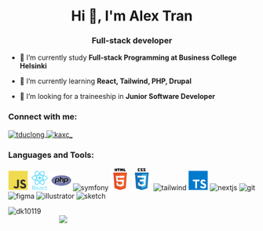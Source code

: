<h1 align="center">Hi 👋, I'm Alex Tran</h1>
<h3 align="center">Full-stack developer</h3>

- 🔭 I’m currently study **Full-stack Programming at Business College Helsinki**

- 🌱 I’m currently learning **React, Tailwind, PHP, Drupal**

- 🤝 I’m looking for a traineeship in **Junior Software Developer**

<h3 align="left">Connect with me:</h3>
<p align="left">
    <a href="https://linkedin.com/in/tduclong" target="blank">
        <img align="center" src="https://raw.githubusercontent.com/rahuldkjain/github-profile-readme-generator/master/src/images/icons/Social/linked-in-alt.svg" alt="tduclong" height="30" width="40" />
    </a>
    <a href="https://discord.gg/kaxc_" target="blank">
        <img align="center" src="https://raw.githubusercontent.com/rahuldkjain/github-profile-readme-generator/master/src/images/icons/Social/discord.svg" alt="kaxc_" height="40" width="50" />
    </a>
</p>

<h3 align="left">Languages and Tools:</h3>
<p align="left">
    <img src="https://raw.githubusercontent.com/devicons/devicon/master/icons/javascript/javascript-original.svg" alt="javascript" width="40" height="40"/>
    <img src="https://raw.githubusercontent.com/devicons/devicon/master/icons/react/react-original-wordmark.svg" alt="react" width="40" height="40"/>
    <img src="https://raw.githubusercontent.com/devicons/devicon/master/icons/php/php-original.svg" alt="php" width="40" height="40"/>
    <img src="https://symfony.com/logos/symfony_black_03.svg" alt="symfony" width="40" height="40"/>
    <img src="https://raw.githubusercontent.com/devicons/devicon/master/icons/html5/html5-original-wordmark.svg" alt="html5" width="40" height="45"/>
    <img src="https://raw.githubusercontent.com/devicons/devicon/master/icons/css3/css3-original-wordmark.svg" alt="css3" width="40" height="45"/>
    <img src="https://www.vectorlogo.zone/logos/tailwindcss/tailwindcss-icon.svg" alt="tailwind" width="40" height="40"/>
    <img src="https://raw.githubusercontent.com/devicons/devicon/master/icons/typescript/typescript-original.svg" alt="typescript" width="40" height="40"/>
    <img src="https://testrigor.com/wp-content/uploads/2023/04/nextjs-logo-square.png" alt="nextjs" width="40" height="40"/>
    <img src="https://www.vectorlogo.zone/logos/git-scm/git-scm-icon.svg" alt="git" width="40" height="40"/>
    <img src="https://www.vectorlogo.zone/logos/figma/figma-icon.svg" alt="figma" width="40" height="40"/>
    <img src="https://www.vectorlogo.zone/logos/adobe_illustrator/adobe_illustrator-icon.svg" alt="illustrator" width="40" height="40"/>
    <img src="https://www.vectorlogo.zone/logos/sketchapp/sketchapp-icon.svg" alt="sketch" width="40" height="40"/>
</p>

<p>
    <img align="left" src="https://github-readme-stats.vercel.app/api/top-langs?username=dk10119&show_icons=true&locale=en&layout=compact" alt="dk10119" width="405" />
</p>

<p>
      <img align="right" src="https://github.r2v.ch/codewars?user=dk10119&hide_clan=true&top_languages=true&theme=gradient_purple_light_by_level" width="400"/>
</p>
